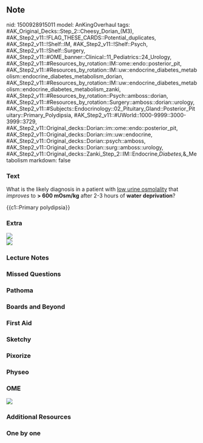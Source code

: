 ## Note
nid: 1500928915011
model: AnKingOverhaul
tags: #AK_Original_Decks::Step_2::Cheesy_Dorian_(M3), #AK_Step2_v11::!FLAG_THESE_CARDS::Potential_duplicates, #AK_Step2_v11::!Shelf::IM, #AK_Step2_v11::!Shelf::Psych, #AK_Step2_v11::!Shelf::Surgery, #AK_Step2_v11::#OME_banner::Clinical::11_Pediatrics::24_Urology, #AK_Step2_v11::#Resources_by_rotation::IM::ome::endo::posterior_pit, #AK_Step2_v11::#Resources_by_rotation::IM::uw::endocrine_diabetes_metabolism::endocrine_diabetes_metabolism_dorian, #AK_Step2_v11::#Resources_by_rotation::IM::uw::endocrine_diabetes_metabolism::endocrine_diabetes_metabolism_zanki, #AK_Step2_v11::#Resources_by_rotation::Psych::amboss::dorian, #AK_Step2_v11::#Resources_by_rotation::Surgery::amboss::dorian::urology, #AK_Step2_v11::#Subjects::Endocrinology::02_Pituitary_Gland::Posterior_Pituitary::Primary_Polydipsia, #AK_Step2_v11::#UWorld::1000-9999::3000-3999::3729, #AK_Step2_v11::Original_decks::Dorian::im::ome::endo::posterior_pit, #AK_Step2_v11::Original_decks::Dorian::im::uw::endocrine, #AK_Step2_v11::Original_decks::Dorian::psych::amboss, #AK_Step2_v11::Original_decks::Dorian::surg::amboss::urology, #AK_Step2_v11::Original_decks::Zanki_Step_2::IM::Endocrine,_Diabetes,_&_Metabolism
markdown: false

### Text
What is the likely diagnosis in a patient with <u>low urine
osmolality</u> that <i>improves</i> to <b>> 600 mOsm/kg</b>
after 2-3 hours of <b>water</b> <b>deprivation</b>?
<div>
  {{c1::Primary polydipsia}}
</div>

### Extra
<div><img src="paste-14532782055227393.jpg"></div><img src=
"water%20dep.png">

### Lecture Notes


### Missed Questions


### Pathoma


### Boards and Beyond


### First Aid


### Sketchy


### Pixorize


### Physeo


### OME
<div class="ome-widget">
  <a href=
  "https://onlinemeded.org/spa/pediatrics/urology/acquire?ref=anki">
  <img src="_OME_AnkiFlashcards_Lesson_2.png"></a>
</div>

### Additional Resources


### One by one

